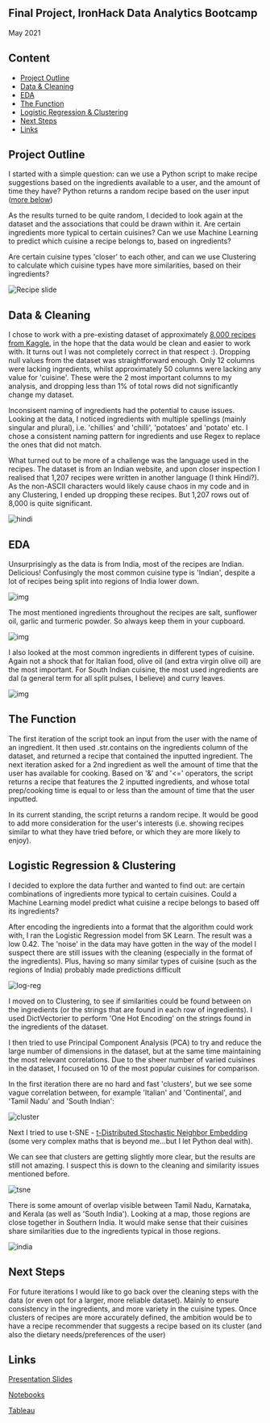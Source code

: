 
## Final Project, IronHack Data Analytics Bootcamp
May 2021

## Content

- [Project Outline](#project-outline)
- [Data & Cleaning](#data--cleaning)
- [EDA](#EDA)
- [The Function](#the-function)
- [Logistic Regression & Clustering](#logistic-regression--clustering)
- [Next Steps](#next-steps)
- [Links](#links)

## Project Outline

I started with a simple question: can we use a Python script to make recipe suggestions based on the ingredients available to a user, and the amount of time they have? Python returns a random recipe based on the user input ([more below](https://github.com/samcana/final-project/edit/main/README.md#the-function))

As the results turned to be quite random, I decided to look again at the dataset and the associations that could be drawn within it. Are certain ingredients more typical to certain cuisines? Can we use Machine Learning to predict which cuisine a recipe belongs to, based on ingredients?

Are certain cuisine types 'closer' to each other, and can we use Clustering to calculate which cuisine types have more similarities, based on their ingredients?

![Recipe slide](https://github.com/samcana/final-project/blob/main/images/Recipe%20Picker%20-%20First%20Elevator%20Pitch.png?raw=true)

## Data & Cleaning

I chose to work with a pre-existing dataset of approximately [8,000 recipes from Kaggle](https://www.kaggle.com/sarthak71/food-recipes), in the hope that the data would be clean and easier to work with. It turns out I was not completely correct in that respect :). Dropping null values from the dataset was straightforward enough. Only 12 columns were lacking ingredients, whilst approximately 50 columns were lacking any value for 'cuisine'. These were the 2 most important columns to my analysis, and dropping less than 1% of total rows did not significantly change my dataset.

Inconsisent naming of ingredients had the potential to cause issues. Looking at the data, I noticed ingredients with multiple spellings (mainly singular and plural), i.e. 'chillies' and 'chilli', 'potatoes' and 'potato' etc. I chose a consistent naming pattern for ingredients and use Regex to replace the ones that did not match.

What turned out to be more of a challenge was the language used in the recipes. The dataset is from an Indian website, and upon closer inspection I realised that 1,207 recipes were written in another language (I think Hindi?). As the non-ASCII characters would likely cause chaos in my code and in any Clustering, I ended up dropping these recipes. But 1,207 rows out of 8,000 is quite significant.

![hindi](https://github.com/samcana/final-project/blob/main/images/hindi%20recipes.png?raw=true)

## EDA

Unsurprisingly as the data is from India, most of the recipes are Indian. Delicious! Confusingly the most common cuisine type is 'Indian', despite a lot of recipes being split into regions of India lower down.

![img](https://github.com/samcana/final-project/blob/main/images/cuisine%20dist%20with%20code.png?raw=true|width=200px)

The most mentioned ingredients throughout the recipes are salt, sunflower oil, garlic and turmeric powder. So always keep them in your cupboard.

![img](https://github.com/samcana/final-project/blob/main/images/Screenshot%202021-05-19%20at%2015.21.09.png?raw=true|width=200px)

I also looked at the most common ingredients in different types of cuisine. Again not a shock that for Italian food, olive oil (and extra virgin olive oil) are the most important. For South Indian cuisine, the most used ingredients are dal (a general term for all split pulses, I believe) and curry leaves.

![img](https://github.com/samcana/final-project/blob/main/images/common%20ingredients%20per%20cuisine.png?raw=true)

## The Function

The first iteration of the script took an input from the user with the name of an ingredient. It then used .str.contains on the ingredients column of the dataset, and returned a recipe that contained the inputted ingredient. The next iteration asked for a 2nd ingredient as well the amount of time that the user has available for cooking. Based on '&' and '<=' operators, the script returns a recipe that features the 2 inputted ingredients, and whose total prep/cooking time is equal to or less than the amount of time that the user inputted.

In its current standing, the script returns a random recipe. It would be good to add more consideration for the user's interests (i.e. showing recipes similar to what they have tried before, or which they are more likely to enjoy).

## Logistic Regression & Clustering

I decided to explore the data further and wanted to find out: are certain combinations of ingredients more typical to certain cuisines. Could a Machine Learning model predict what cuisine a recipe belongs to based off its ingredients?

After encoding the ingredients into a format that the algorithm could work with, I ran the Logistic Regression model from SK Learn. The result was a low 0.42. The 'noise' in the data may have gotten in the way of the model I suspect there are still issues with the cleaning (especially in the format of the ingredients). Plus, having so many similar types of cuisine (such as the regions of India) probably made predictions difficult

![log-reg](https://github.com/samcana/final-project/blob/main/images/logistic%20regression.png)

I moved on to Clustering, to see if similarities could be found between on the ingredients (or the strings that are found in each row of ingredients). I used DictVectorier to perform 'One Hot Encoding' on the strings found in the ingredients of the dataset.

I then tried to use Principal Component Analysis (PCA) to try and reduce the large number of dimensions in the dataset, but at the same time maintaining the most relevant correlations. Due to the sheer number of varied cuisines in the dataset, I focused on 10 of the most popular cuisines for comparison.

In the first iteration there are no hard and fast 'clusters', but we see some vague correlation between, for example 'Italian' and 'Continental', and 'Tamil Nadu' and 'South Indian':

![cluster](https://github.com/samcana/final-project/blob/main/images/Screenshot%202021-05-19%20at%2023.24.32.png)

Next I tried to use t-SNE - [t-Distributed Stochastic Neighbor Embedding](https://www.youtube.com/watch?v=NEaUSP4YerM) (some very complex maths that is beyond me...but I let Python deal with).

We can see that clusters are getting slightly more clear, but the results are still not amazing. I suspect this is down to the cleaning and similarity issues mentioned before.

![tsne](https://github.com/samcana/final-project/blob/main/images/t-sne.png)

There is some amount of overlap visible between Tamil Nadu, Karnataka, and Kerala (as well as 'South India'). Looking at a map, those regions are close together in Southern India. It would make sense that their cuisines share similarities due to the ingredients typical in those regions.

![india](https://github.com/samcana/final-project/blob/main/images/Screenshot%202021-05-20%20at%2020.58.50.png?raw=true)

## Next Steps

For future iterations I would like to go back over the cleaning steps with the data (or even opt for a larger, more reliable dataset). Mainly to ensure consistency in the ingredients, and more variety in the cuisine types. Once clusters of recipes are more accurately defined, the ambition would be to have a recipe recommender that suggests a recipe based on its cluster (and also the dietary needs/preferences of the user)


## Links

[Presentation Slides](https://docs.google.com/presentation/d/16T8eqd4FB_QdyFFPViui57_d7QNLwv7HQO5QZsVXfp8/edit?usp=sharing)

[Notebooks](https://github.com/samcana/final-project/tree/main/notebooks)

[Tableau](https://public.tableau.com/views/Recipes_Final_Project/AvgNoIngredientsTimeTaken?:language=en&:display_count=y&publish=yes&:origin=viz_share_link)

